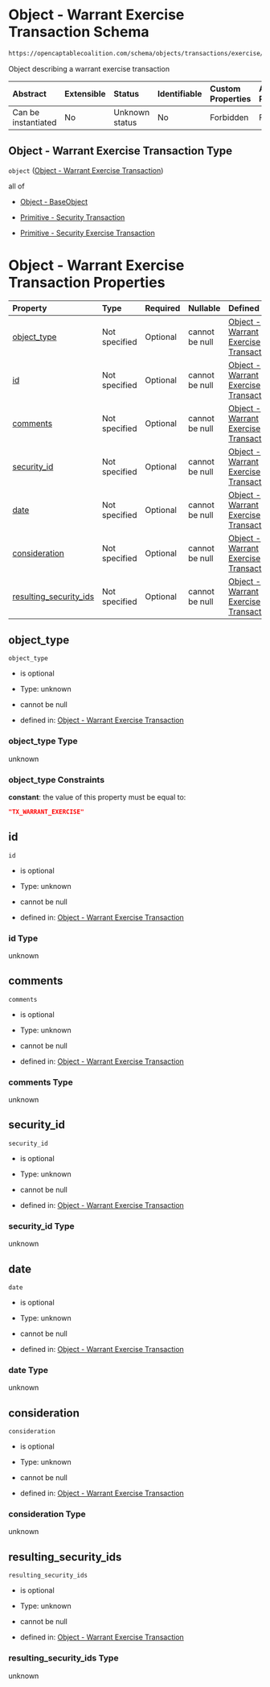 # Object - Warrant Exercise Transaction Schema

```txt
https://opencaptablecoalition.com/schema/objects/transactions/exercise/warrant_exercise
```

Object describing a warrant exercise transaction

| Abstract            | Extensible | Status         | Identifiable | Custom Properties | Additional Properties | Access Restrictions | Defined In                                                                                                                   |
| :------------------ | :--------- | :------------- | :----------- | :---------------- | :-------------------- | :------------------ | :--------------------------------------------------------------------------------------------------------------------------- |
| Can be instantiated | No         | Unknown status | No           | Forbidden         | Forbidden             | none                | [WarrantExercise.schema.json](../../schema/objects/transactions/exercise/WarrantExercise.schema.json "open original schema") |

## Object - Warrant Exercise Transaction Type

`object` ([Object - Warrant Exercise Transaction](warrantexercise.md))

all of

*   [Object - BaseObject](issuer-allof-object---baseobject.md "check type definition")

*   [Primitive - Security Transaction](convertibletransfer-allof-primitive---security-transaction.md "check type definition")

*   [Primitive - Security Exercise Transaction](plansecurityexercise-allof-primitive---security-exercise-transaction.md "check type definition")

# Object - Warrant Exercise Transaction Properties

| Property                                          | Type          | Required | Nullable       | Defined by                                                                                                                                                                                                                 |
| :------------------------------------------------ | :------------ | :------- | :------------- | :------------------------------------------------------------------------------------------------------------------------------------------------------------------------------------------------------------------------- |
| [object_type](#object_type)                       | Not specified | Optional | cannot be null | [Object - Warrant Exercise Transaction](warrantexercise-properties-object_type.md "https://opencaptablecoalition.com/schema/objects/transactions/exercise/warrant_exercise#/properties/object_type")                       |
| [id](#id)                                         | Not specified | Optional | cannot be null | [Object - Warrant Exercise Transaction](warrantexercise-properties-id.md "https://opencaptablecoalition.com/schema/objects/transactions/exercise/warrant_exercise#/properties/id")                                         |
| [comments](#comments)                             | Not specified | Optional | cannot be null | [Object - Warrant Exercise Transaction](warrantexercise-properties-comments.md "https://opencaptablecoalition.com/schema/objects/transactions/exercise/warrant_exercise#/properties/comments")                             |
| [security_id](#security_id)                       | Not specified | Optional | cannot be null | [Object - Warrant Exercise Transaction](warrantexercise-properties-security_id.md "https://opencaptablecoalition.com/schema/objects/transactions/exercise/warrant_exercise#/properties/security_id")                       |
| [date](#date)                                     | Not specified | Optional | cannot be null | [Object - Warrant Exercise Transaction](warrantexercise-properties-date.md "https://opencaptablecoalition.com/schema/objects/transactions/exercise/warrant_exercise#/properties/date")                                     |
| [consideration](#consideration)                   | Not specified | Optional | cannot be null | [Object - Warrant Exercise Transaction](warrantexercise-properties-consideration.md "https://opencaptablecoalition.com/schema/objects/transactions/exercise/warrant_exercise#/properties/consideration")                   |
| [resulting_security_ids](#resulting_security_ids) | Not specified | Optional | cannot be null | [Object - Warrant Exercise Transaction](warrantexercise-properties-resulting_security_ids.md "https://opencaptablecoalition.com/schema/objects/transactions/exercise/warrant_exercise#/properties/resulting_security_ids") |

## object_type



`object_type`

*   is optional

*   Type: unknown

*   cannot be null

*   defined in: [Object - Warrant Exercise Transaction](warrantexercise-properties-object_type.md "https://opencaptablecoalition.com/schema/objects/transactions/exercise/warrant_exercise#/properties/object_type")

### object_type Type

unknown

### object_type Constraints

**constant**: the value of this property must be equal to:

```json
"TX_WARRANT_EXERCISE"
```

## id



`id`

*   is optional

*   Type: unknown

*   cannot be null

*   defined in: [Object - Warrant Exercise Transaction](warrantexercise-properties-id.md "https://opencaptablecoalition.com/schema/objects/transactions/exercise/warrant_exercise#/properties/id")

### id Type

unknown

## comments



`comments`

*   is optional

*   Type: unknown

*   cannot be null

*   defined in: [Object - Warrant Exercise Transaction](warrantexercise-properties-comments.md "https://opencaptablecoalition.com/schema/objects/transactions/exercise/warrant_exercise#/properties/comments")

### comments Type

unknown

## security_id



`security_id`

*   is optional

*   Type: unknown

*   cannot be null

*   defined in: [Object - Warrant Exercise Transaction](warrantexercise-properties-security_id.md "https://opencaptablecoalition.com/schema/objects/transactions/exercise/warrant_exercise#/properties/security_id")

### security_id Type

unknown

## date



`date`

*   is optional

*   Type: unknown

*   cannot be null

*   defined in: [Object - Warrant Exercise Transaction](warrantexercise-properties-date.md "https://opencaptablecoalition.com/schema/objects/transactions/exercise/warrant_exercise#/properties/date")

### date Type

unknown

## consideration



`consideration`

*   is optional

*   Type: unknown

*   cannot be null

*   defined in: [Object - Warrant Exercise Transaction](warrantexercise-properties-consideration.md "https://opencaptablecoalition.com/schema/objects/transactions/exercise/warrant_exercise#/properties/consideration")

### consideration Type

unknown

## resulting_security_ids



`resulting_security_ids`

*   is optional

*   Type: unknown

*   cannot be null

*   defined in: [Object - Warrant Exercise Transaction](warrantexercise-properties-resulting_security_ids.md "https://opencaptablecoalition.com/schema/objects/transactions/exercise/warrant_exercise#/properties/resulting_security_ids")

### resulting_security_ids Type

unknown
